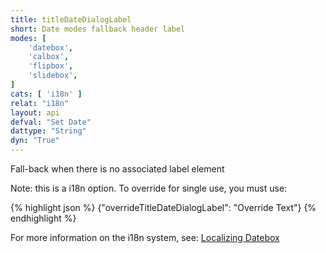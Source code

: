```yaml
---
title: titleDateDialogLabel
short: Date modes fallback header label
modes: [
	'datebox',
	'calbox',
	'flipbox',
	'slidebox',
]
cats: [ 'i18n' ]
relat: "i18n"
layout: api
defval: "Set Date"
dattype: "String"
dyn: "True"
---
```


Fall-back when there is no associated label element

Note: this is a i18n option.  To override for single use, you must use:

{% highlight json %}
{"overrideTitleDateDialogLabel": "Override Text"}
{% endhighlight %}

For more information on the i18n system, see: [Localizing Datebox]({{site.basesite}}doc/3-2-locale/)


